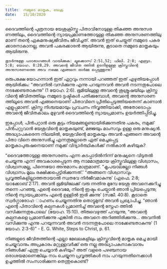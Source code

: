 ```yaml
---
title:  നമ്മുടെ മാതൃക, യേശു
date:   15/10/2020
---
```


ദൈവത്തിന്റെ പുത്രനായ യേശുക്രിസ്തു പിതാവിനോടുള്ള തികഞ്ഞ അനുസര ണത്തിലും, ദൈവത്തിന്റെ ന്യായപ്രമാണത്തോടുള്ള തികഞ്ഞ അനുസരണത്തിലു മാണ് തന്റെ ഏകമനുഷ്യജീവിതം ജീവിച്ചത്. അവൻ ഇത് ചെയ്തത് നമ്മുടെ പകര ക്കാരനാകാനല്ല, അവൻ പകരക്കാരൻ ആയിരുന്നു, കൂടാതെ നമ്മുടെ മാതൃകയും ആയിരുന്നു.

`തുടർന്നുള്ള പാഠഭാഗങ്ങൾ വായിക്കുക: ലൂക്കൊസ് 2:51,52; ഫിലി. 2:8; എബ്രാ. 5:8; യോഹ. 8:28,29. അവന്റെ ജീവിത ത്തിൽ ഉടനീളമുള്ള ക്രിസ്തുവിന്റെ അനുസരണത്തെ അവ നമ്മെ എങ്ങനെ ഓർമ്മ പ്പെടുത്തുന്നു?`

ഒരുപക്ഷേ യോഹന്നാൻ ഇത് ഏറ്റവും നന്നായി പറഞ്ഞത് ഇത് എഴുതിയപ്പോൾ ആയിരിക്കും: “അവനിൽ വസിക്കുന്നു എന്നു പറയുന്നവൻ അവൻ നടന്നതുപോലെ നടക്കേണ്ടതാകുന്നു” (1 യോഹ. 2:6). ഭൂമിയിലുള്ള അവന്റെ ശുശ്രൂഷയിലും ക്രിസ്ത വിന്റെ ജീവിതത്തിലും നമ്മുടെ ദൃഷ്ടികൾ പതിക്കുമ്പോൾ, അവന്റെ അനുസരണ ത്തിലൂടെ അവൻ എങ്ങനെയാണ് പിതാവിനെ പ്രീതിപ്പെടുത്തിയതെന്ന് കാണാൻ എളുപ്പമാണ്. ക്രിസ്തു നിശ്ചയമായും പ്രവചനം നിവൃത്തിയാക്കി, അതോടൊപ്പം അവന്റെ ജീവിതകാലം മുഴുവൻ ദൈവത്തിന്റെ ന്യായപ്രമാണം ഉയർത്തിപ്പിടിച്ചു.

ഇപ്പോൾ, പിൻപറ്റാൻ ഒരു കൂട്ടം നിയമങ്ങളുണ്ടായിരിക്കുന്നതിനു പകരം, നമുക്ക് പിൻപറ്റുവാൻ യേശുവിന്റെ മാതൃകയുണ്ട്, മജ്ജയും മാംസവും ഉള്ള ഒരു മനുഷ്യൻ. അദ്ധ്യാപകരെന്ന നിലയിൽ, യേശുവിന്റെ മാതൃകയും അവൻ എങ്ങനെ അവന്റെ പിതാ വിനെ അനുസരിച്ചു എന്നതുമല്ലാതെ ഏത് മെച്ചപ്പെട്ട മാതൃകാപുരുഷനെയാണ് നമുക്ക് വിദ്യാർത്ഥികൾക്ക് നൽകാൻ കഴിയുക?

“ദൈവത്തോടുള്ള അനുസരണം എന്ന കടപ്പാടിൽനിന്ന് മനുഷ്യനെ വിടുതൽ ചെയ്യുന്നു എന്ന് അവകാശപ്പെടുന്ന ആ നാമമാത്രമായ ക്രിസ്തുവിലുള്ള വിശ്വാസം, വിശ്വാസമല്ല, പിന്നെയോ അനുമാനം മാത്രമാണ്. "കൃപയാലല്ലോ നിങ്ങൾ വിശ്വാസം മൂലം രക്ഷിക്കപ്പെട്ടിരിക്കുന്നത്.' “അങ്ങനെ വിശ്വാസവും പ്രവൃത്തികളില്ലാത്തതായാൽ സ്വതവേ നിർജീവമാകുന്നു' (എഫെ. 2:8; യാക്കോബ് 2:17). അവൻ ഭൂമിയിലേക്ക് വരു ന്നതിനു മുമ്പേ യേശു അവനെക്കുറിച്ചു തന്നെ പറഞ്ഞു, എന്റെ ദൈവമേ, നിന്റെ ഇഷ്ടം ചെയ്വാൻ ഞാൻ പ്രിയപ്പെടുന്നു; നിന്റെ ന്യായപ്രമാണം എന്റെ ഉള്ളിൽ ഇരി ക്കുന്നു' (സങ്കീ. 40:8). കൂടാതെ സ്വർഗ്ഗാരോഹ ാഹണം ചെയ്യുന്നതിനു തൊട്ടുമുമ്പ് അവൻ പ്രഖ്യാപിച്ചു, “ഞാൻ എന്റെ പിതാവിന്റെ കല്പനകൾ പ്രമാണിച്ച് അവന്റെ സ്നേഹ ത്തിൽ വസിക്കുന്നതുപോലെ' (യോഹ. 15:10). തിരുവെഴുത്ത് പറയുന്നു, “അവന്റെ കല്പനകളെ പ്രമാണിക്കുന്നു എങ്കിൽ നാം അവനെ അറിഞ്ഞിരിക്കുന്നു... അവനിൽ വസിക്കുന്നു എന്നു പറയുന്നവൻ അവൻ നടന്നതുപോലെ നടക്കേണ്ടതാകുന്നു' (1 യോഹ. 2:3-6)” - E. G. White, Steps to Christ, p. 61.

നിങ്ങളുടെ ജീവിതത്തിന്റെ എല്ലാ മേഖലകളിലും ക്രിസ്തുവിന്റെ മാതൃക മെച്ച മായി ചെയ്യുവാനും അപ്രകാരം മറ്റുള്ളവർക്ക് ഒരു നല്ല അദ്ധ്യാപകനാകുവാനും നിങ്ങൾക്ക് എന്തു ചെയ്യാൻ കഴിയും? അത് വളരെ പഴഞ്ചനായ ഒരാശയമാണെങ്കിലും നാം ചെയ്യുന്ന പ്രവൃത്തികൾ നാം പറയുന്നതിനെക്കാൾ ഉച്ചത്തിൽ സംസാരിക്കുന്ന തെന്തുകൊണ്ട്?
